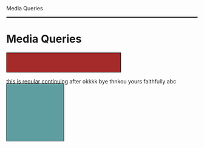 <!DOCTYPE html>
<html>
<head>
<meta charset="utf-8"
<title>Media Queries</title>
<style>

h1 {
	margin-bottom: 15px;
}
p {
	border: 1px solid black;
	margin-bottom: 15px;
}
#p1 {
	background-color: #A52A2A;
	width: 300px;
	height: 50px;
}
#p2 {
	background-color: #5F9EA0;
	position: absolute;
	width: 150px;
	height: 150px;	
}
/********** Large devices only **********/
@media (min-width: 992px) and 9(max-width: 1199px) {
 #p1 {
 width: 50%;
 }
 #p2 {
 width: 100%;
 height: 100px;
 }
}
</style>
</head>
<body>
<h1> Media Queries</h1>
<div>
  <p id="p1"></p>
  <p id="p2"></p>
  <section>this is regular continuing after okkkk bye thnkou yours faithfully abc </section>

</div>
</body>
</html>
